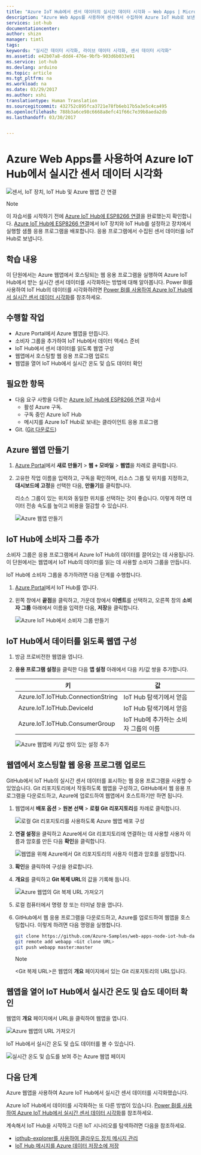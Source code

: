 ```yaml
---
title: "Azure IoT Hub에서 센서 데이터의 실시간 데이터 시각화 – Web Apps | Microsoft Docs"
description: "Azure Web Apps를 사용하여 센서에서 수집하여 Azure IoT Hub로 보낸 온도 및 습도 데이터를 시각화합니다."
services: iot-hub
documentationcenter: 
author: shizn
manager: timtl
tags: 
keywords: "실시간 데이터 시각화, 라이브 데이터 시각화, 센서 데이터 시각화"
ms.assetid: e42b07a8-ddd4-476e-9bfb-903d6b033e91
ms.service: iot-hub
ms.devlang: arduino
ms.topic: article
ms.tgt_pltfrm: na
ms.workload: na
ms.date: 03/29/2017
ms.author: xshi
translationtype: Human Translation
ms.sourcegitcommit: 432752c895fca3721e78fb6eb17b5a3e5c4ca495
ms.openlocfilehash: 788b3a6ce98c6668a8efc41f66c7e39b8aeda2db
ms.lasthandoff: 03/30/2017


---
```

# <a name="visualize-real-time-sensor-data-from-azure-iot-hub-using-azure-web-apps"></a>Azure Web Apps를 사용하여 Azure IoT Hub에서 실시간 센서 데이터 시각화

![센서, IoT 장치, IoT Hub 및 Azure 웹앱 간 연결](media/iot-hub-live-data-visualization-in-web-apps/1_sensor-iot-device-azure-iot-hub-web-app-connection.png)

> [!NOTE]
> 이 자습서를 시작하기 전에 [Azure IoT Hub에 ESP8266 연결](/iot-hub-arduino-huzzah-esp8266-get-started.md)을 완료했는지 확인합니다. [Azure IoT Hub에 ESP8266 연결](/iot-hub-arduino-huzzah-esp8266-get-started.md)에서 IoT 장치와 IoT Hub를 설정하고 장치에서 실행할 샘플 응용 프로그램을 배포합니다. 응용 프로그램에서 수집된 센서 데이터를 IoT Hub로 보냅니다.

## <a name="what-you-learn"></a>학습 내용

이 단원에서는 Azure 웹앱에서 호스팅되는 웹 응용 프로그램을 실행하여 Azure IoT Hub에서 받는 실시간 센서 데이터를 시각화하는 방법에 대해 알아봅니다. Power BI를 사용하여 IoT Hub의 데이터를 시각화하려면 [Power BI를 사용하여 Azure IoT Hub에서 실시간 센서 데이터 시각화](iot-hub-live-data-visualization-in-power-bi.md)를 참조하세요.

## <a name="what-you-do"></a>수행할 작업

- Azure Portal에서 Azure 웹앱을 만듭니다.
- 소비자 그룹을 추가하여 IoT Hub에서 데이터 액세스 준비
- IoT Hub에서 센서 데이터를 읽도록 웹앱 구성
- 웹앱에서 호스팅할 웹 응용 프로그램 업로드
- 웹앱을 열어 IoT Hub에서 실시간 온도 및 습도 데이터 확인

## <a name="what-you-need"></a>필요한 항목

- 다음 요구 사항을 다루는 [Azure IoT Hub에 ESP8266 연결](iot-hub-arduino-huzzah-esp8266-get-started.md) 자습서
  - 활성 Azure 구독.
  - 구독 중인 Azure IoT Hub
  - 메시지를 Azure IoT Hub로 보내는 클라이언트 응용 프로그램
- Git. ([Git 다운로드](https://www.git-scm.com/downloads))

## <a name="create-an-azure-web-app"></a>Azure 웹앱 만들기

1. [Azure Portal](https://ms.portal.azure.com/)에서 **새로 만들기** > **웹 + 모바일** > **웹앱**을 차례로 클릭합니다.
1. 고유한 작업 이름을 입력하고, 구독을 확인하며, 리소스 그룹 및 위치를 지정하고, **대시보드에 고정**을 선택한 다음, **만들기**를 클릭합니다.

   리소스 그룹이 있는 위치와 동일한 위치를 선택하는 것이 좋습니다. 이렇게 하면 데이터 전송 속도를 높이고 비용을 절감할 수 있습니다.

   ![Azure 웹앱 만들기](media/iot-hub-live-data-visualization-in-web-apps/2_create-web-app-azure.png)

## <a name="add-a-consumer-group-to-your-iot-hub"></a>IoT Hub에 소비자 그룹 추가

소비자 그룹은 응용 프로그램에서 Azure IoT Hub의 데이터를 끌어오는 데 사용됩니다. 이 단원에서는 웹앱에서 IoT Hub의 데이터를 읽는 데 사용할 소비자 그룹을 만듭니다.

IoT Hub에 소비자 그룹을 추가하려면 다음 단계를 수행합니다.

1. [Azure Portal](https://ms.portal.azure.com/)에서 IoT Hub를 엽니다.
1. 왼쪽 창에서 **끝점**을 클릭하고, 가운데 창에서 **이벤트**를 선택하고, 오른쪽 창의 **소비자 그룹** 아래에서 이름을 입력한 다음, **저장**을 클릭합니다.

   ![Azure IoT Hub에서 소비자 그룹 만들기](media/iot-hub-live-data-visualization-in-web-apps/3_add-consumer-group-iot-hub-azure.png)

## <a name="configure-the-web-app-to-read-data-from-your-iot-hub"></a>IoT Hub에서 데이터를 읽도록 웹앱 구성

1. 방금 프로비전한 웹앱을 엽니다.
1. **응용 프로그램 설정**을 클릭한 다음 **앱 설정** 아래에서 다음 키/값 쌍을 추가합니다.

   | 키                                   | 값                                                        |
   |---------------------------------------|--------------------------------------------------------------|
   | Azure.IoT.IoTHub.ConnectionString     | IoT Hub 탐색기에서 얻음                               |
   | Azure.IoT.IoTHub.DeviceId             | IoT Hub 탐색기에서 얻음                               |
   | Azure.IoT.IoTHub.ConsumerGroup        | IoT Hub에 추가하는 소비자 그룹의 이름  |

   ![Azure 웹앱에 키/값 쌍이 있는 설정 추가](media/iot-hub-live-data-visualization-in-web-apps/4_web-app-settings-key-value-azure.png)

## <a name="upload-a-web-application-to-be-hosted-by-the-web-app"></a>웹앱에서 호스팅할 웹 응용 프로그램 업로드

GitHub에서 IoT Hub의 실시간 센서 데이터를 표시하는 웹 응용 프로그램을 사용할 수 있었습니다. Git 리포지토리에서 작동하도록 웹앱을 구성하고, GitHub에서 웹 응용 프로그램을 다운로드하고, Azure에 업로드하여 웹앱에서 호스트하기만 하면 됩니다.

1. 웹앱에서 **배포 옵션** > **원본 선택** > **로컬 Git 리포지토리**를 차례로 클릭합니다.

   ![로컬 Git 리포지토리를 사용하도록 Azure 웹앱 배포 구성](media/iot-hub-live-data-visualization-in-web-apps/5_configure-web-app-deployment-local-git-repository-azure.png)

1. **연결 설정**을 클릭하고 Azure에서 Git 리포지토리에 연결하는 데 사용할 사용자 이름과 암호를 만든 다음 **확인**을 클릭합니다.

   ![웹앱을 위해 Azure에서 Git 리포지토리의 사용자 이름과 암호를 설정합니다.](media/iot-hub-live-data-visualization-in-web-apps/6_web-app-set-user-password-git-repo-azure.png)

1. **확인**을 클릭하여 구성을 완료합니다.
1. **개요**를 클릭하고 **Git 복제 URL**의 값을 기록해 둡니다.

   ![Azure 웹앱의 Git 복제 URL 가져오기](media/iot-hub-live-data-visualization-in-web-apps/7_web-app-git-clone-url-azure.png)

1. 로컬 컴퓨터에서 명령 창 또는 터미널 창을 엽니다.
1. GitHub에서 웹 응용 프로그램을 다운로드하고, Azure를 업로드하여 웹앱을 호스팅합니다. 이렇게 하려면 다음 명령을 실행합니다.

   ```bash
   git clone https://github.com/Azure-Samples/web-apps-node-iot-hub-data-visualization.git
   git remote add webapp <Git clone URL>
   git push webapp master:master
   ```

   > [!Note]
   > \<Git 복제 URL\>은 웹앱의 **개요** 페이지에서 있는 Git 리포지토리의 URL입니다.

## <a name="open-the-web-app-to-see-real-time-temperature-and-humidity-data-from-your-iot-hub"></a>웹앱을 열어 IoT Hub에서 실시간 온도 및 습도 데이터 확인

웹앱의 **개요** 페이지에서 URL을 클릭하여 웹앱을 엽니다.

![Azure 웹앱의 URL 가져오기](media/iot-hub-live-data-visualization-in-web-apps/8_web-app-url-azure.png)

IoT Hub에서 실시간 온도 및 습도 데이터를 볼 수 있습니다.

![실시간 온도 및 습도를 보여 주는 Azure 웹앱 페이지](media/iot-hub-live-data-visualization-in-web-apps/9_web-app-page-show-real-time-temperature-humidity-azure.png)

## <a name="next-steps"></a>다음 단계
Azure 웹앱을 사용하여 Azure IoT Hub에서 실시간 센서 데이터를 시각화했습니다.

Azure IoT Hub에서 데이터를 시각화하는 또 다른 방법이 있습니다. [Power BI를 사용하여 Azure IoT Hub에서 실시간 센서 데이터 시각화](iot-hub-live-data-visualization-in-power-bi.md)를 참조하세요.

계속해서 IoT Hub을 시작하고 다른 IoT 시나리오를 탐색하려면 다음을 참조하세요.

- [iothub-explorer를 사용하여 클라우드 장치 메시지 관리](iot-hub-explorer-cloud-device-messaging.md)
- [IoT Hub 메시지를 Azure 데이터 저장소에 저장](iot-hub-store-data-in-azure-table-storage.md)

